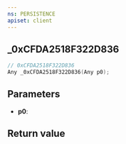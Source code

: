 ```yaml
---
ns: PERSISTENCE
apiset: client
---
```

## _0xCFDA2518F322D836

```c
// 0xCFDA2518F322D836
Any _0xCFDA2518F322D836(Any p0);
```


## Parameters
* **p0**:

## Return value